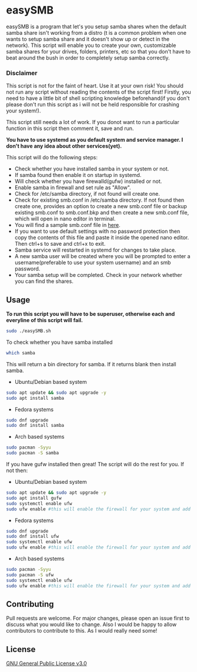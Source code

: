 # easySMB

easySMB is a program that let's you setup samba shares when the default samba share isn't working from a distro (t is a common problem when one wants to setup samba share and it doesn't show up or detect in the network). This script will enable you to create your own, customizable samba shares for your drives, folders, printers, etc so that you don't have to beat around the bush in order to completely setup samba correctly.

### Disclaimer

This script is not for the faint of heart. Use it at your own risk! You should not run any script without reading the contents of the script first! Firstly, you need to have a little bit of shell scripting knowledge beforehand(if you don't please don't run this script as i will not be held responsible for crashing your system!).

This script still needs a lot of work. If you donot want to run a particular function in this script then comment it, save and run.

<strong> You have to use systemd as you default system and service manager. I don't have any idea about other services(yet).</strong>

This script will do the following steps:

 * Check whether you have installed samba in your system or not.
 * If samba found then enable it on startup in systemd.
 * Will check whether you have firewalld(gufw) installed or not.
 * Enable samba in firewall and set rule as "Allow".
 * Check for /etc/samba directory, if not found will create one.
 * Check for existing smb.conf in /etc/samba directory. If not found then create one, provides an option to create a new smb.conf file or backup existing smb.conf to smb.conf.bkp and then create a new smb.conf file, which will open in nano editor in terminal.
 * You will find a sample smb.conf file in <a href="https://github.com/VigilantLoki119/easySMB/tree/master/smb.conf_sample">here</a>. 
 * If you want to use default settings with no password protection then copy the contents of this file and paste it inside the opened nano editor. Then ctrl+s to save and ctrl+x to exit.
 * Samba service will restarted in systemd for changes to take place.
 * A new samba user will be created where you will be prompted to enter a username(preferable to use your system username) and an smb password. 
 * Your samba setup will be completed. Check in your network whether you can find the shares.

 ## Usage

<strong>To run this script you will have to be superuser, otherwise each and everyline of this script will fail.</strong>

```bash
sudo ./easySMB.sh
```
To check whether you have samba installed

```bash
which samba
```
This will return a bin directory for samba. If it returns blank then install samba.

* Ubuntu/Debian based system
```bash
sudo apt update && sudo apt upgrade -y
sudo apt install samba
```

* Fedora systems
```bash
sudo dnf upgrade
sudo dnf install samba
```
* Arch based systems
```bash
sudo pacman -Syyu
sudo pacman -S samba
```

If you have gufw installed then great! The script will do the rest for you. If not then:

* Ubuntu/Debian based system
```bash
sudo apt update && sudo apt upgrade -y
sudo apt install gufw
sudo systemctl enable ufw
sudo ufw enable #this will enable the firewall for your system and add itself in systemd's startup
```

* Fedora systems
```bash
sudo dnf upgrade
sudo dnf install ufw
sudo systemctl enable ufw
sudo ufw enable #this will enable the firewall for your system and add itself in systemd's startup
```
* Arch based systems
```bash
sudo pacman -Syyu
sudo pacman -S ufw
sudo systemctl enable ufw
sudo ufw enable #this will enable the firewall for your system and add itself in systemd's startup
```
## Contributing
Pull requests are welcome. For major changes, please open an issue first to discuss what you would like to change.
Also I would be happy to allow contributors to contribute to this. As I would really need some!

## License
<a href="https://github.com/VigilantLoki119/easySMB/blob/master/LICENSE">GNU General Public License v3.0</a>

